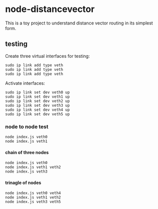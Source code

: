 # node-distancevector

This is a toy project to understand distance vector routing in its simplest
form.

## testing

Create three virtual interfaces for testing:

```
sudo ip link add type veth
sudo ip link add type veth
sudo ip link add type veth
```

Activate interfaces:

```
sudo ip link set dev veth0 up
sudo ip link set dev veth1 up
sudo ip link set dev veth2 up
sudo ip link set dev veth3 up
sudo ip link set dev veth4 up
sudo ip link set dev veth5 up
```

### node to node test

```
node index.js veth0
node index.js veth1
```

#### chain of three nodes

```
node index.js veth0
node index.js veth1 veth2
node index.js veth3
```

#### trinagle of nodes

```
node index.js veth0 veth4
node index.js veth1 veth2
node index.js veth3 veth5
```
